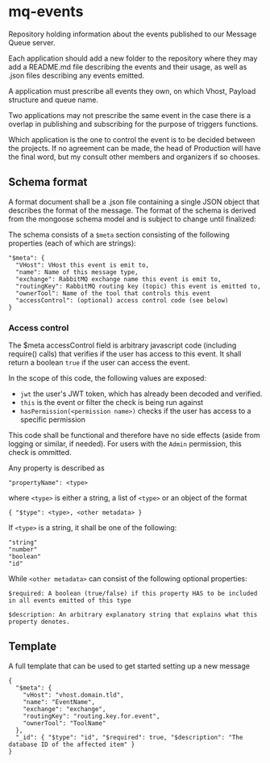 # mq-events
Repository holding information about the events published to our Message Queue server.


Each application should add a new folder to the repository where they may add a README.md file describing the events and their usage, as well as .json files describing any events emitted.

A application must prescribe all events they own, on which Vhost, Payload structure and queue name.

Two applications may not prescribe the same event in the case there is a overlap in publishing and subscribing for the purpose of triggers functions. 

Which application is the one to control the event is to be decided between the projects. If no agreement can be made, the head of Production will have the final word, but my consult other members and organizers if so chooses.

## Schema format
A format document shall be a .json file containing a single JSON object that describes the format of the message.
The format of the schema is derived from the mongoose schema model and is subject to change until finalized:

The schema consists of a `$meta` section consisting of the following properties (each of which are strings):

```
"$meta": {
  "VHost": VHost this event is emit to,
  "name": Name of this message type,
  "exchange": RabbitMQ exchange name this event is emit to,
  "routingKey": RabbitMQ routing key (topic) this event is emitted to,
  "ownerTool": Name of the tool that controls this event
  "accessControl": (optional) access control code (see below)
}
```

### Access control
The $meta accessControl field is arbitrary javascript code (including require() calls) that verifies if the user has access to this event.
It shall return a boolean `true` if the user can access the event.

In the scope of this code, the following values are exposed:
* `jwt` the user's JWT token, which has already been decoded and verified.
* `this` is the event or filter the check is being run against
* `hasPermission(<permission name>)` checks if the user has access to a specific permission

This code shall be functional and therefore have no side effects (aside from logging or similar, if needed). For users with the `Admin` permission, this check is ommitted.

Any property is described as 
```
"propertyName": <type>
```
where `<type>` is either a string, a list of `<type>` or an object of the format 
```
{ "$type": <type>, <other metadata> }
```
If `<type>` is a string, it shall be one of the following:
```
"string"
"number"
"boolean"
"id"
```
While `<other metadata>` can consist of the following optional properties:
```
$required: A boolean (true/false) if this property HAS to be included in all events emitted of this type

$description: An arbitrary explanatory string that explains what this property denotes.
```

## Template
A full template that can be used to get started setting up a new message

```
{
  "$meta": {
    "vHost": "vhost.domain.tld",
    "name": "EventName",
    "exchange": "exchange",
    "routingKey": "routing.key.for.event",
    "ownerTool": "ToolName"
  },
  "_id": { "$type": "id", "$required": true, "$description": "The database ID of the affected item" }
}
```
